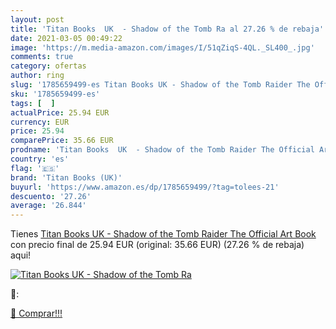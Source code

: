 ```yaml
---
layout: post
title: 'Titan Books  UK  - Shadow of the Tomb Ra al 27.26 % de rebaja'
date: 2021-03-05 00:49:22
image: 'https://m.media-amazon.com/images/I/51qZiqS-4QL._SL400_.jpg'
comments: true
category: ofertas
author: ring
slug: '1785659499-es Titan Books UK - Shadow of the Tomb Raider The Official...'
sku: '1785659499-es'
tags: [  ]
actualPrice: 25.94 EUR
currency: EUR
price: 25.94
comparePrice: 35.66 EUR
prodname: 'Titan Books  UK  - Shadow of the Tomb Raider The Official Art Book'
country: 'es'
flag: '🇪🇸'
brand: 'Titan Books (UK)'
buyurl: 'https://www.amazon.es/dp/1785659499/?tag=tolees-21'
descuento: '27.26'
average: '26.844'
---
```


Tienes [Titan Books  UK  - Shadow of the Tomb Raider The Official Art Book](https://www.amazon.es/dp/1785659499/?tag=tolees-21) con precio final de  25.94 EUR (original: 35.66 EUR) (27.26 %  de rebaja) aqui!

[![Titan Books  UK  - Shadow of the Tomb Ra](https://m.media-amazon.com/images/I/51qZiqS-4QL._SL400_.jpg)](https://www.amazon.es/dp/1785659499/?tag=tolees-21)

🔎:


[🛒 Comprar!!!](https://www.amazon.es/dp/1785659499/?tag=tolees-21)
